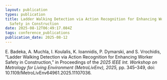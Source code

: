 ```yaml
---
layout: publication
types: publication
title: Ladder Walking Detection via Action Recognition for Enhancing Worker
  Safety in Construction
date: 2025-08-12T06:49:17.084Z
tags: conference_publications
publication_date: 2025-08-12
---
```

<!--StartFragment-->

E. Badeka, A. Muchla, I. Koulalis, K. Ioannidis, P. Dymarski, and S. Vrochidis, “Ladder Walking Detection via Action Recognition for Enhancing Worker Safety in Construction,” in Proceedings of the *2025 IEEE Int. Workshop on Metrology for Living Environment (MetroLivEnv), 2025,* pp. 345–349, doi: 10.1109/MetroLivEnv64961.2025.11107036.

<!--EndFragment-->